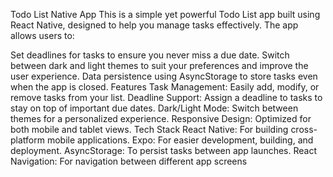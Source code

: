 Todo List Native App
This is a simple yet powerful Todo List app built using React Native, designed to help you manage tasks effectively. The app allows users to:

Set deadlines for tasks to ensure you never miss a due date.
Switch between dark and light themes to suit your preferences and improve the user experience.
Data persistence using AsyncStorage to store tasks even when the app is closed.
Features
Task Management: Easily add, modify, or remove tasks from your list.
Deadline Support: Assign a deadline to tasks to stay on top of important due dates.
Dark/Light Mode: Switch between themes for a personalized experience.
Responsive Design: Optimized for both mobile and tablet views.
Tech Stack
React Native: For building cross-platform mobile applications.
Expo: For easier development, building, and deployment.
AsyncStorage: To persist tasks between app launches.
React Navigation: For navigation between different app screens
